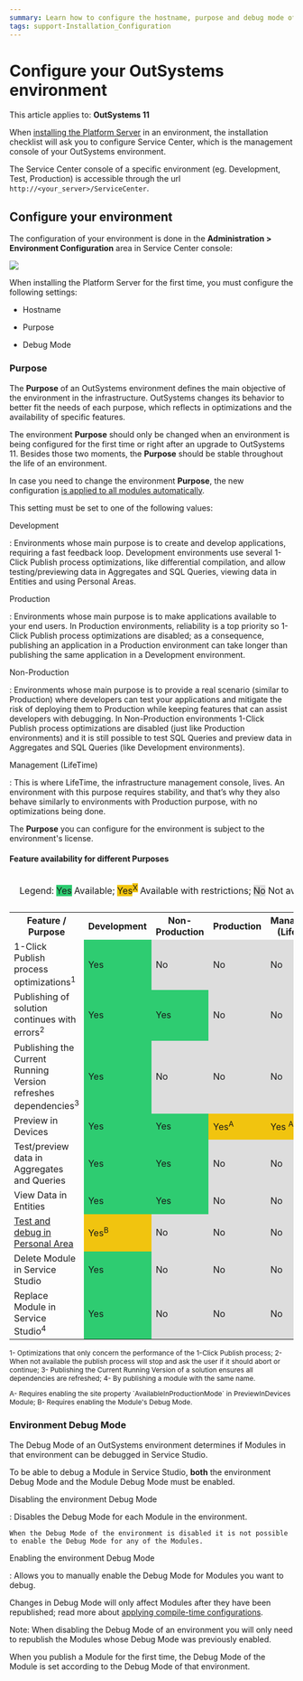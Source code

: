 ```yaml
---
summary: Learn how to configure the hostname, purpose and debug mode of your OutSystems environment in Service Center console.
tags: support-Installation_Configuration
---
```


# Configure your OutSystems environment

<div class="info" markdown="1">

This article applies to: **OutSystems 11**

</div>

When [installing the Platform Server](intro.md#install-the-platform-server) in an environment, the installation checklist will ask you to configure Service Center, which is the management console of your OutSystems environment.

The Service Center console of a specific environment (eg. Development, Test, Production) is accessible through the url `http://<your_server>/ServiceCenter`.

## Configure your environment

The configuration of your environment is done in the **Administration > Environment Configuration** area in Service Center console:

![](images/environment-config-1.png)

When installing the Platform Server for the first time, you must configure the following settings:

* Hostname

* Purpose

* Debug Mode

### Purpose

The **Purpose** of an OutSystems environment defines the main objective of the environment in the infrastructure. OutSystems changes its behavior to better fit the needs of each purpose, which reflects in optimizations and the availability of specific features.

The environment **Purpose** should only be changed when an environment is being configured for the first time or right after an upgrade to OutSystems 11. Besides those two moments, the **Purpose** should be stable throughout the life of an environment. 

In case you need to change the environment **Purpose**, the new configuration [is applied to all modules automatically](https://success.outsystems.com/Support/Enterprise_Customers/Maintenance_and_Operations/Applying_Configurations_in_Service_Center).

This setting must be set to one of the following values:

Development

:   Environments whose main purpose is to create and develop applications, requiring a fast feedback loop. Development environments use several 1-Click Publish process optimizations, like differential compilation, and allow testing/previewing data in Aggregates and SQL Queries, viewing data in Entities and using Personal Areas.

Production

:   Environments whose main purpose is to make applications available to your end users. In Production environments, reliability is a top priority so 1-Click Publish process optimizations are disabled; as a consequence, publishing an application in a Production environment can take longer than publishing the same application in a Development environment.

Non-Production

:   Environments whose main purpose is to provide a real scenario (similar to Production) where developers can test your applications and mitigate the risk of deploying them to Production while keeping features that can assist developers with debugging. In Non-Production environments 1-Click Publish process optimizations are disabled (just like Production environments) and it is still possible to test SQL Queries and preview data in Aggregates and SQL Queries (like Development environments).

Management (LifeTime)

:   This is where LifeTime, the infrastructure management console, lives. An environment with this purpose requires stability, and that’s why they also behave similarly to environments with Production purpose, with no optimizations being done.

The **Purpose** you can configure for the environment is subject to the environment's license.

#### Feature availability for different Purposes

<table markdown="1">
<caption>
<p>Legend: <span style="background-color:#2ecc71;">Yes</span>&#160;Available; <span style="background-color:#f1c40f;">Yes</span><sup><span style="background-color:#f1c40f;">X</span></sup> Available with restrictions; <span style="background-color:#dddddd">No</span>&#160;Not available</p>
</caption>
<tbody>
<tr>
<th style="width:450px;font-weight:bold;align:center;vertical-align:middle;">Feature / Purpose</th>
<th style="font-weight:bold;align:center;vertical-align:middle;">Development</th>
<th style="font-weight:bold;align:center;vertical-align:middle;">Non-Production</th>
<th style="font-weight:bold;align:center;vertical-align:middle;">Production</th>
<th style="font-weight:bold;align:center;vertical-align:middle;">Management (LifeTime)</th>
</tr>
<tr>
<td>1-Click Publish process optimizations<sup>1</sup></td>
<td style="align:center;background-color:#2ecc71;">Yes</td>
<td style="align:center;background-color:#dddddd;">No</td>
<td style="align:center;background-color:#dddddd;">No</td>
<td style="align:center;background-color:#dddddd;">No</td>
</tr>
<tr>
<td>Publishing of solution continues with errors<sup>2</sup></td>
<td style="align:center;background-color:#2ecc71;">Yes</td>
<td style="align:center;background-color:#2ecc71;">Yes</td>
<td style="align:center;background-color:#dddddd;">No</td>
<td style="align:center;background-color:#dddddd;">No</td>
</tr>
<tr>
<td>Publishing the Current Running Version refreshes dependencies<sup>3</sup></td>
<td style="align:center;background-color:#2ecc71;">Yes</td>
<td style="align:center;background-color:#dddddd;">No</td>
<td style="align:center;background-color:#dddddd;">No</td>
<td style="align:center;background-color:#dddddd;">No</td>
</tr>
<tr>
<td>Preview in Devices</td>
<td style="align:center;background-color:#2ecc71;">Yes</td>
<td style="align:center;background-color:#2ecc71;">Yes</td>
<td style="align:center;background-color:#f1c40f;">Yes<sup>A</sup></td>
<td style="align:center;background-color:#f1c40f;">Yes <sup>A</sup></td>
</tr>
<tr>
<td>Test/preview data in Aggregates and Queries</td>
<td style="align:center;background-color:#2ecc71;">Yes</td>
<td style="align:center;background-color:#2ecc71;">Yes</td>
<td style="align:center;background-color:#dddddd;">No</td>
<td style="align:center;background-color:#dddddd;">No</td>
</tr>
<tr>
<td>View Data in Entities</td>
<td style="align:center;background-color:#2ecc71;">Yes</td>
<td style="align:center;background-color:#2ecc71;">Yes</td>
<td style="align:center;background-color:#dddddd;">No</td>
<td style="align:center;background-color:#dddddd;">No</td>
</tr>
<tr>
<td><a href="https://success.outsystems.com/Documentation/11/Developing_an_Application/Troubleshooting_Applications/Debugging_Applications/Public_and_Personal_Areas">Test and debug in Personal Area</a></td>
<td style="align:center;background-color:#f1c40f;">Yes<sup>B</sup></td>
<td style="align:center;background-color:#dddddd;">No</td>
<td style="align:center;background-color:#dddddd;">No</td>
<td style="align:center;background-color:#dddddd;">No</td>
</tr>
<tr>
<td style="width:433px;">Delete Module in Service Studio</td>
<td style="align:center;background-color:#2ecc71;">Yes</td>
<td style="align:center;background-color:#dddddd;">No</td>
<td style="align:center;background-color:#dddddd;">No</td>
<td style="align:center;background-color:#dddddd;">No</td>
</tr>
<tr>
<td>Replace Module in Service Studio<sup>4</sup></td>
<td style="align:center;background-color:#2ecc71;">Yes</td>
<td style="align:center;background-color:#dddddd;">No</td>
<td style="align:center;background-color:#dddddd;">No</td>
<td style="align:center;background-color:#dddddd;">No</td>
</tr>
</tbody>
</table>

<p style="font-size:12px">
1- Optimizations that only concern the performance of the 1-Click Publish process; 2- When not available the publish process will stop and ask the user if it should abort or continue; 3- Publishing the Current Running Version of a solution ensures all dependencies are refreshed; 4- By publishing a module with the same name.
</p>

<p style="font-size:12px" markdown="1">
A- Requires enabling the site property `AvailableInProductionMode` in PreviewInDevices Module; B- Requires enabling the Module's Debug Mode.
</p>

### Environment Debug Mode

The Debug Mode of an OutSystems environment determines if Modules in that environment can be debugged in Service Studio.

To be able to debug a Module in Service Studio, **both** the environment Debug Mode and the Module Debug Mode must be enabled.

Disabling the environment Debug Mode

:   Disables the Debug Mode for each Module in the environment.

    When the Debug Mode of the environment is disabled it is not possible to enable the Debug Mode for any of the Modules.

Enabling the environment Debug Mode

:   Allows you to manually enable the Debug Mode for Modules you want to debug.

Changes in Debug Mode will only affect Modules after they have been republished; read more about [applying compile-time configurations](https://success.outsystems.com/Support/Enterprise_Customers/Maintenance_and_Operations/Applying_Configurations_in_Service_Center#Apply_Compile-time_Configurations).

Note: When disabling the Debug Mode of an environment you will only need to republish the Modules whose Debug Mode was previously enabled.

When you publish a Module for the first time, the Debug Mode of the Module is set according to the Debug Mode of that environment.
